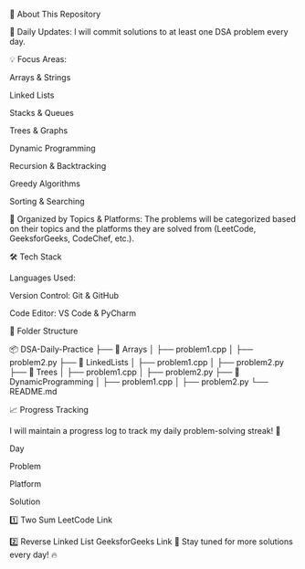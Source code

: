 📌 About This Repository

🔄 Daily Updates: I will commit solutions to at least one DSA problem every day.

💡 Focus Areas:

Arrays & Strings

Linked Lists

Stacks & Queues

Trees & Graphs

Dynamic Programming

Recursion & Backtracking

Greedy Algorithms

Sorting & Searching

📂 Organized by Topics & Platforms: The problems will be categorized based on their topics and the platforms they are solved from (LeetCode, GeeksforGeeks, CodeChef, etc.).

🛠️ Tech Stack

Languages Used:  

Version Control: Git & GitHub

Code Editor: VS Code & PyCharm

📂 Folder Structure

📦 DSA-Daily-Practice
├── 📁 Arrays
│   ├── problem1.cpp
│   ├── problem2.py
├── 📁 LinkedLists
│   ├── problem1.cpp
│   ├── problem2.py
├── 📁 Trees
│   ├── problem1.cpp
│   ├── problem2.py
├── 📁 DynamicProgramming
│   ├── problem1.cpp
│   ├── problem2.py
└── README.md

📈 Progress Tracking

I will maintain a progress log to track my daily problem-solving streak! 🚀

Day

Problem

Platform

Solution

1️⃣
Two Sum
LeetCode
Link

2️⃣
Reverse Linked List
GeeksforGeeks
Link
📌 Stay tuned for more solutions every day! 🔥
